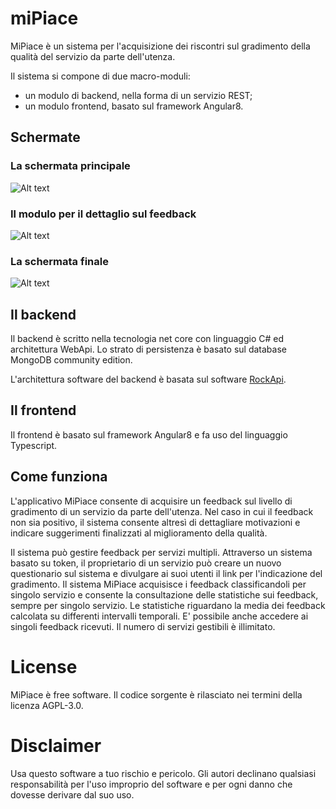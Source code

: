# miPiace
MiPiace è un sistema per l'acquisizione dei riscontri sul gradimento della qualità del servizio da parte dell'utenza.

Il sistema si compone di due macro-moduli:

* un modulo di backend, nella forma di un servizio REST;
* un modulo frontend, basato sul framework Angular8.

## Schermate

### La schermata principale

![Alt text](docs/images/mainScreen.JPG?raw=true "La schermata principale")

### Il modulo per il dettaglio sul feedback

![Alt text](docs/images/feedbackDetail.JPG?raw=true "Il modulo per il dettaglio sul feedback")

### La schermata finale

![Alt text](docs/images/thanks.JPG?raw=true "La schermata finale")

## Il backend
Il backend è scritto nella tecnologia net core con linguaggio C# ed architettura WebApi. Lo strato di persistenza è basato sul database MongoDB community edition.

L'architettura software del backend è basata sul software [RockApi](https://github.com/supix/rockapi).

## Il frontend
Il frontend è basato sul framework Angular8 e fa uso del linguaggio Typescript.

## Come funziona
L'applicativo MiPiace consente di acquisire un feedback sul livello di gradimento di un servizio
da parte dell'utenza. Nel caso in cui il feedback non sia positivo, il sistema consente altresì di
dettagliare motivazioni e indicare suggerimenti finalizzati al miglioramento della qualità.

Il sistema può gestire feedback per servizi multipli. Attraverso un sistema basato su token, il proprietario di un servizio può creare un nuovo questionario sul sistema e divulgare ai suoi utenti il link per l'indicazione del gradimento. Il sistema MiPiace acquisisce i feedback classificandoli per singolo servizio e consente la consultazione delle statistiche sui feedback, sempre per singolo servizio. Le statistiche riguardano la media dei feedback calcolata su differenti intervalli temporali. E' possibile anche accedere ai singoli feedback ricevuti. Il numero di servizi gestibili è illimitato.

# License
MiPiace è free software. Il codice sorgente è rilasciato nei termini della licenza AGPL-3.0.

# Disclaimer
Usa questo software a tuo rischio e pericolo. Gli autori declinano qualsiasi responsabilità per l'uso improprio del software e per ogni danno che dovesse derivare dal suo uso.
